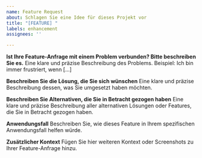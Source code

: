 ```yaml
---
name: Feature Request
about: Schlagen Sie eine Idee für dieses Projekt vor
title: "[FEATURE] "
labels: enhancement
assignees: ''

---
```


**Ist Ihre Feature-Anfrage mit einem Problem verbunden? Bitte beschreiben Sie es.**
Eine klare und präzise Beschreibung des Problems. Beispiel: Ich bin immer frustriert, wenn [...]

**Beschreiben Sie die Lösung, die Sie sich wünschen**
Eine klare und präzise Beschreibung dessen, was Sie umgesetzt haben möchten.

**Beschreiben Sie Alternativen, die Sie in Betracht gezogen haben**
Eine klare und präzise Beschreibung aller alternativen Lösungen oder Features, die Sie in Betracht gezogen haben.

**Anwendungsfall**
Beschreiben Sie, wie dieses Feature in Ihrem spezifischen Anwendungsfall helfen würde.

**Zusätzlicher Kontext**
Fügen Sie hier weiteren Kontext oder Screenshots zu Ihrer Feature-Anfrage hinzu.
